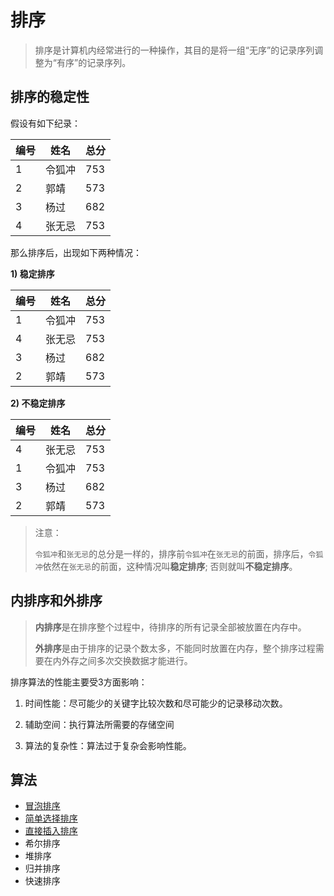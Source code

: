 # 排序

> 排序是计算机内经常进行的一种操作，其目的是将一组“无序”的记录序列调整为“有序”的记录序列。

## 排序的稳定性

假设有如下纪录：

编号 | 姓名 | 总分
---|---|---
1 | 令狐冲 | 753
2 | 郭靖 | 573
3 | 杨过 | 682
4 | 张无忌 | 753

那么排序后，出现如下两种情况：

**1) 稳定排序**

编号 | 姓名 | 总分
---|---|---
1 | 令狐冲 | 753
4 | 张无忌 | 753
3 | 杨过 | 682
2 | 郭靖 | 573

**2) 不稳定排序**

编号 | 姓名 | 总分
---|---|---
4 | 张无忌 | 753
1 | 令狐冲 | 753
3 | 杨过 | 682
2 | 郭靖 | 573

> 注意：
> 
> `令狐冲`和`张无忌`的总分是一样的，排序前`令狐冲`在`张无忌`的前面，排序后，`令狐冲`依然在`张无忌`的前面，这种情况叫**稳定排序**; 否则就叫**不稳定排序**。

## 内排序和外排序

> **内排序**是在排序整个过程中，待排序的所有记录全部被放置在内存中。
>
> **外排序**是由于排序的记录个数太多，不能同时放置在内存，整个排序过程需要在内外存之间多次交换数据才能进行。

排序算法的性能主要受3方面影响：

1. 时间性能：尽可能少的关键字比较次数和尽可能少的记录移动次数。

2. 辅助空间：执行算法所需要的存储空间

3. 算法的复杂性：算法过于复杂会影响性能。


## 算法

- [冒泡排序](冒泡排序.md)
- [简单选择排序](简单选择排序.md)
- [直接插入排序](直接插入排序.md)
- 希尔排序
- 堆排序
- 归并排序
- 快速排序